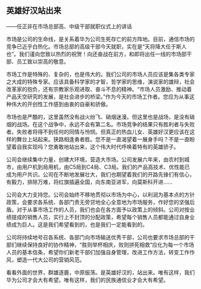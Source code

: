 ## 英雄好汉站出来

——任正非在市场总部高、中级干部就职仪式上的讲话

市场是公司的生命线，是关系着华为公司生死存亡的前方阵地。目前，通信市场的竞争已近乎白热化。市场总部的高级干部今天就职，实在是“天将降大任于斯人也”。我们谨向您致以热烈的祝贺！向还奋战在前方，和即将出任一线的市场部干部、员工致以崇高的敬意。

市场工作是特殊的、复杂的，也是伟大的。我们公司的市场人员应该是集各类专家之大成的特殊专家。应该具备科学家的才智，哲学家的思维，演说家的雄辩，社会改革家的抱负，还有宗教家乐观进取、奋斗不息的精神。“市场人员激励、推动着产品天空研究的发展，是社会进步的桥梁。”作为今天的市场工作者。您应为从事这种伟大的开创性工作感到由衷的自豪和骄傲。

市场也是严酷的，这里虽然没有战火纷飞、硝烟迷漫。但这里也是战场，是没有硝烟的战场。在这个战争中，永远不会有第二名。市场竞争的结果只有胜利者与失败者。失败者将得不到任何的同情与怜悯。但真正的热血儿女、英雄好汉更应该在这样的舞台上站起来。狭路相逢勇者胜。您不是一直渴望着一展身手吗？不是一直盼望着自我实现吗？您勇敢地站出来，这个伟大时代呼唤着特有的英雄骄子。

公司会继续集中力量，创建大环境，营造大市场。公司发展六年来，由农村到城市，由用户机到局用机，由C5局到C4局、C3局。我们的产品高技术、优性能已成为用户共识。公司在不断地发展壮大，我们也期望着我们的开路先锋们有信心，有毅力，排除万难，将红旗插遍全国，向东南亚进军，向莫斯科开进……

公司会大力支持您。公司会始终不移地贯彻以市场为中心，以利润为基本点的方针政策，会要求各系统、各部门责无旁贷地全心全意地为市场服务，作好您的坚强后盾。对于从事市场工作的人员，我们也会在各方面予以政策上的倾斜。公司对按业绩提成的销售人员，实行上不封顶的分配政策，希望每个销售人员都能通过自身业绩成为巨人。这是我们希望看到的，也是我们一定能看到的。

公司将持续地号召各系统、各部门向市场输送优秀干部，公司也要求市场总部的干部们继续保持良好的协作精神，“胜则举杯相庆，败则拼死相救”应化为每一个市场人员的基本信条，希望你们新老干部们加强自身管理，改进工作方法，转变工作作风，塑造一代大公司的营销风范。

看看外面的世界，群雄逐鹿，中原振荡。是英雄好汉的，站出来。唯有这样，我们华为公司才会大有希望。唯有这样，我们的民族通信业才会大有希望。
